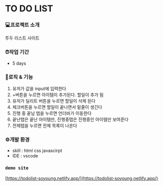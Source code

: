
# TO DO LIST

### 💻프로젝트 소개
투두 리스트 사이트

### ⏰작업 기간
- 5 days

### 🔗로직 & 기능

1. 유저가 값을 input에 입력한다
2. +버튼을 누르면 아이템이 추가된다. 할일이 추가 됨
3. 유저가 딜리트 버튼을 누르면 할일이 삭제 된다
4. 체크버튼을 누르면 할일이 끝나면서 밑줄이 생긴다
5. 진행 중 끝남 탭을 누르면 언더바가 이동한다
6. 끝난탭은 끝난 아이템만, 진행중탭은 진행중인 아이템만 보여준다
7. 전체탭을 누르면 전체 목록이 나온다


### ⚙개발 환경
- skill : html css javascirpt
- IDE : vscode


### `demo site`
[https://todolist-soyoung.netlify.app/](https://todolist-soyoung.netlify.app/)


